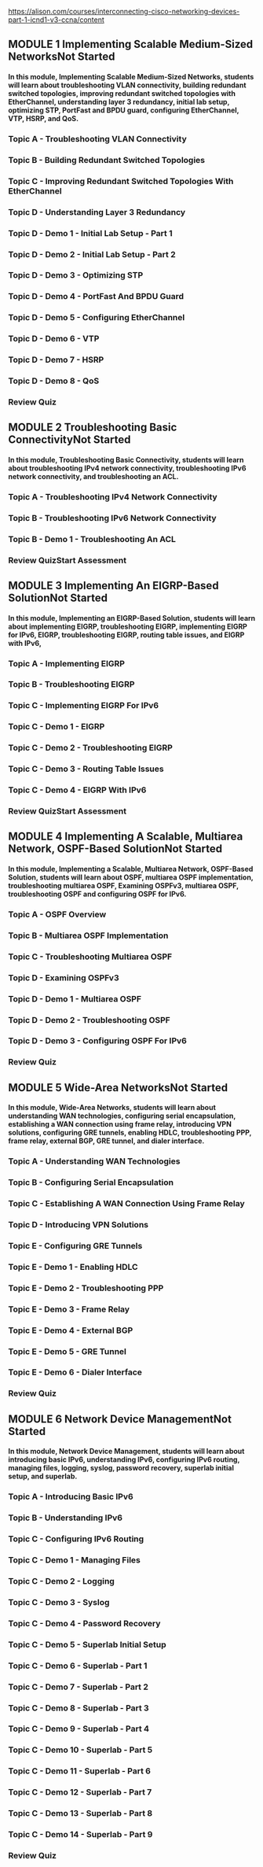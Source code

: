 
https://alison.com/courses/interconnecting-cisco-networking-devices-part-1-icnd1-v3-ccna/content  


## MODULE 1 Implementing Scalable Medium-Sized NetworksNot Started
#### In this module, Implementing Scalable Medium-Sized Networks, students will learn about troubleshooting VLAN connectivity, building redundant switched topologies, improving redundant switched topologies with EtherChannel, understanding layer 3 redundancy, initial lab setup, optimizing STP, PortFast and BPDU guard, configuring EtherChannel, VTP, HSRP, and QoS.
### Topic A - Troubleshooting VLAN Connectivity
### Topic B - Building Redundant Switched Topologies
### Topic C - Improving Redundant Switched Topologies With EtherChannel
### Topic D - Understanding Layer 3 Redundancy
### Topic D - Demo 1 - Initial Lab Setup - Part 1
### Topic D - Demo 2 - Initial Lab Setup - Part 2
### Topic D - Demo 3 - Optimizing STP
### Topic D - Demo 4 - PortFast And BPDU Guard
### Topic D - Demo 5 - Configuring EtherChannel
### Topic D - Demo 6 - VTP
### Topic D - Demo 7 - HSRP
### Topic D - Demo 8 - QoS
### Review Quiz
## MODULE 2 Troubleshooting Basic ConnectivityNot Started
#### In this module, Troubleshooting Basic Connectivity, students will learn about troubleshooting IPv4 network connectivity, troubleshooting IPv6 network connectivity, and troubleshooting an ACL.
### Topic A - Troubleshooting IPv4 Network Connectivity
### Topic B - Troubleshooting IPv6 Network Connectivity
### Topic B - Demo 1 - Troubleshooting An ACL
### Review QuizStart Assessment
## MODULE 3 Implementing An EIGRP-Based SolutionNot Started
#### In this module, Implementing an EIGRP-Based Solution, students will learn about implementing EIGRP, troubleshooting EIGRP, implementing EIGRP for IPv6, EIGRP, troubleshooting EIGRP, routing table issues, and EIGRP with IPv6,
### Topic A - Implementing EIGRP
### Topic B - Troubleshooting EIGRP
### Topic C - Implementing EIGRP For IPv6
### Topic C - Demo 1 - EIGRP
### Topic C - Demo 2 - Troubleshooting EIGRP
### Topic C - Demo 3 - Routing Table Issues
### Topic C - Demo 4 - EIGRP With IPv6
### Review QuizStart Assessment
## MODULE 4 Implementing A Scalable, Multiarea Network, OSPF-Based SolutionNot Started
#### In this module, Implementing a Scalable, Multiarea Network, OSPF-Based Solution, students will learn about OSPF, multiarea OSPF implementation, troubleshooting multiarea OSPF, Examining OSPFv3, multiarea OSPF, troubleshooting OSPF and configuring OSPF for IPv6.
### Topic A - OSPF Overview
### Topic B - Multiarea OSPF Implementation
### Topic C - Troubleshooting Multiarea OSPF
### Topic D - Examining OSPFv3
### Topic D - Demo 1 - Multiarea OSPF
### Topic D - Demo 2 - Troubleshooting OSPF
### Topic D - Demo 3 - Configuring OSPF For IPv6
### Review Quiz
## MODULE 5 Wide-Area NetworksNot Started
#### In this module, Wide-Area Networks, students will learn about understanding WAN technologies, configuring serial encapsulation, establishing a WAN connection using frame relay, introducing VPN solutions, configuring GRE tunnels, enabling HDLC, troubleshooting PPP, frame relay, external BGP, GRE tunnel, and dialer interface.
### Topic A - Understanding WAN Technologies
### Topic B - Configuring Serial Encapsulation
### Topic C - Establishing A WAN Connection Using Frame Relay
### Topic D - Introducing VPN Solutions
### Topic E - Configuring GRE Tunnels
### Topic E - Demo 1 - Enabling HDLC
### Topic E - Demo 2 - Troubleshooting PPP
### Topic E - Demo 3 - Frame Relay
### Topic E - Demo 4 - External BGP
### Topic E - Demo 5 - GRE Tunnel
### Topic E - Demo 6 - Dialer Interface
### Review Quiz
## MODULE 6 Network Device ManagementNot Started
#### In this module, Network Device Management, students will learn about introducing basic IPv6, understanding IPv6, configuring IPv6 routing, managing files, logging, syslog, password recovery, superlab initial setup, and superlab.
### Topic A - Introducing Basic IPv6
### Topic B - Understanding IPv6
### Topic C - Configuring IPv6 Routing
### Topic C - Demo 1 - Managing Files
### Topic C - Demo 2 - Logging
### Topic C - Demo 3 - Syslog
### Topic C - Demo 4 - Password Recovery
### Topic C - Demo 5 - Superlab Initial Setup
### Topic C - Demo 6 - Superlab - Part 1
### Topic C - Demo 7 - Superlab - Part 2
### Topic C - Demo 8 - Superlab - Part 3
### Topic C - Demo 9 - Superlab - Part 4
### Topic C - Demo 10 - Superlab - Part 5
### Topic C - Demo 11 - Superlab - Part 6
### Topic C - Demo 12 - Superlab - Part 7
### Topic C - Demo 13 - Superlab - Part 8
### Topic C - Demo 14 - Superlab - Part 9
### Review Quiz


